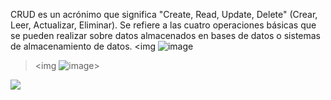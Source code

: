 CRUD es un acrónimo que significa "Create, Read, Update, Delete" (Crear, Leer, Actualizar, Eliminar). Se refiere a las cuatro operaciones básicas que se pueden realizar sobre datos almacenados en bases de datos o sistemas de almacenamiento de datos.
<img ![image](https://github.com/user-attachments/assets/cf9345f0-0006-4493-bee7-aa712812729d)
><img ![image](https://github.com/user-attachments/assets/e427a78f-8aaa-4e9a-a149-162aaffa8b1c)>

<img src="https://user-images.githubusercontent.com/73097560/115834477-dbab4500-a447-11eb-908a-139a6edaec5c.gif">
